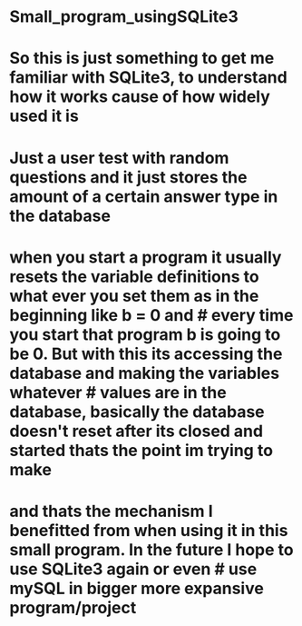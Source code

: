 # Small_program_usingSQLite3

# So this is just something to get me familiar with SQLite3, to understand how it works cause of how widely used it is 

# Just a user test with random questions and it just stores the amount of a certain answer type in the database 
# when you start a program it usually resets the variable definitions to what ever you set them as in the beginning like b = 0 and # every time you start that program b is going to be 0. But with this its accessing the database and making the variables whatever # values are in the database, basically the database doesn't reset after its closed and started thats the point im trying to make 
# and thats the mechanism I benefitted from when using it in this small program. In the future I hope to use SQLite3 again or even  # use mySQL in bigger more expansive program/project
